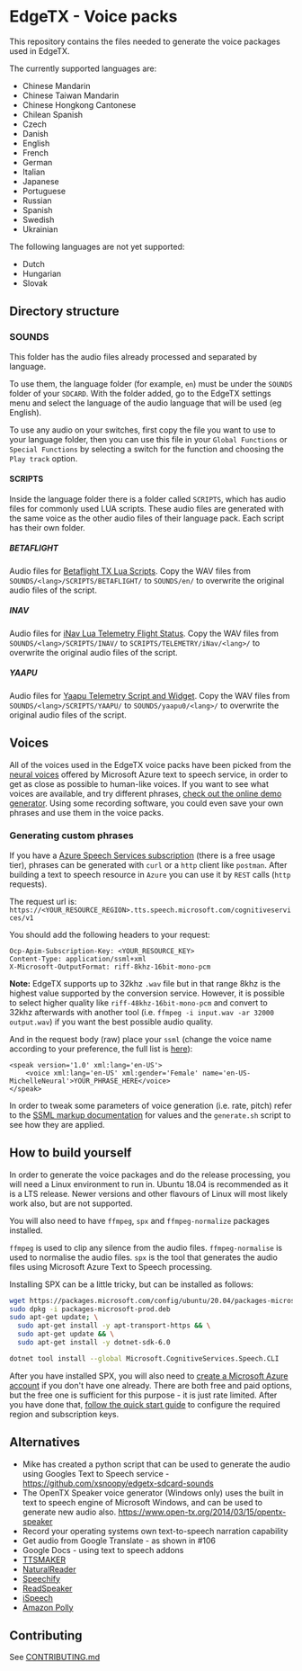 # EdgeTX - Voice packs

This repository contains the files needed to generate the voice packages used in EdgeTX.

The currently supported languages are:
* Chinese Mandarin
* Chinese Taiwan Mandarin
* Chinese Hongkong Cantonese
* Chilean Spanish
* Czech
* Danish
* English
* French
* German
* Italian
* Japanese
* Portuguese
* Russian
* Spanish
* Swedish
* Ukrainian

The following languages are not yet supported:
* Dutch
* Hungarian
* Slovak

## Directory structure

### SOUNDS

This folder has the audio files already processed and separated by language.

To use them, the language folder (for example, `en`) must be under the `SOUNDS` folder of your `SDCARD`. With the folder added, go to the EdgeTX settings menu and select the language of the audio language that will be used (eg English).

To use any audio on your switches, first copy the file you want to use to your language folder, then you can use this file in your `Global Functions` or `Special Functions` by selecting a switch for the function and choosing the `Play track` option.

#### SCRIPTS

Inside the language folder there is a folder called `SCRIPTS`, which has audio files for commonly used LUA scripts. These audio files are generated with the same voice as the other audio files of their language pack. Each script has their own folder.

##### BETAFLIGHT

Audio files for [Betaflight TX Lua Scripts](https://github.com/betaflight/betaflight-tx-lua-scripts). Copy the WAV files from `SOUNDS/<lang>/SCRIPTS/BETAFLIGHT/` to `SOUNDS/en/` to overwrite the original audio files of the script.

##### INAV

Audio files for [iNav Lua Telemetry Flight Status](https://github.com/iNavFlight/OpenTX-Telemetry-Widget). Copy the WAV files from `SOUNDS/<lang>/SCRIPTS/INAV/` to `SCRIPTS/TELEMETRY/iNav/<lang>/` to overwrite the original audio files of the script.

##### YAAPU

Audio files for [Yaapu Telemetry Script and Widget](https://github.com/yaapu/FrskyTelemetryScript). Copy the WAV files from `SOUNDS/<lang>/SCRIPTS/YAAPU/` to `SOUNDS/yaapu0/<lang>/` to overwrite the original audio files of the script.

## Voices

All of the voices used in the EdgeTX voice packs have been picked from the [neural voices](https://docs.microsoft.com/en-us/azure/cognitive-services/speech-service/language-support?tabs=speechtotext#prebuilt-neural-voices) offered by Microsoft Azure text to speech service, in order to get as close as possible to human-like voices. If you want to see what voices are available, and try different phrases, [check out the online demo generator](https://azure.microsoft.com/en-us/services/cognitive-services/text-to-speech/#features). Using some recording software, you could even save your own phrases and use them in the voice packs.

### Generating custom phrases
If you have a [Azure Speech Services subscription](https://azure.microsoft.com/pricing/details/cognitive-services/speech-services/) (there is a free usage tier), phrases can be generated with `curl` or a `http` client like `postman`. After building a text to speech resource in `Azure` you can use it by `REST` calls (`http` requests).

The request url is:
`https://<YOUR_RESOURCE_REGION>.tts.speech.microsoft.com/cognitiveservices/v1`

You should add the following headers to your request:

```
Ocp-Apim-Subscription-Key: <YOUR_RESOURCE_KEY>
Content-Type: application/ssml+xml
X-Microsoft-OutputFormat: riff-8khz-16bit-mono-pcm
```

**Note:** EdgeTX supports up to 32khz `.wav` file but in that range 8khz is the highest value supported by the conversion service. However, it is possible to select higher quality like `riff-48khz-16bit-mono-pcm` and convert to 32khz afterwards with another tool (i.e. `ffmpeg -i input.wav -ar 32000 output.wav`) if you want the best possible audio quality.

And in the request body (raw) place your `ssml` (change the voice name according to your preference, the full list is [here](https://learn.microsoft.com/azure/cognitive-services/speech-service/language-support?tabs=stt-tts)):

```
<speak version='1.0' xml:lang='en-US'>
    <voice xml:lang='en-US' xml:gender='Female' name='en-US-MichelleNeural'>YOUR_PHRASE_HERE</voice>
</speak>
```

In order to tweak some parameters of voice generation (i.e. rate, pitch) refer to the [SSML markup documentation](https://learn.microsoft.com/en-us/azure/ai-services/speech-service/speech-synthesis-markup-voice) for values and the `generate.sh` script to see how they are applied. 

## How to build yourself

In order to generate the voice packages and do the release processing, you will need a Linux environment to run in.
Ubuntu 18.04 is recommended as it is a LTS release. Newer versions and other flavours of Linux will most likely work also, but are not supported.

You will also need to have `ffmpeg`, `spx` and `ffmpeg-normalize` packages installed.

`ffmpeg` is used to clip any silence from the audio files. `ffmpeg-normalise` is used to normalise the audio files.
`spx` is the tool that generates the audio files using Microsoft Azure Text to Speech processing.

Installing SPX can be a little tricky, but can be installed as follows:

```bash
wget https://packages.microsoft.com/config/ubuntu/20.04/packages-microsoft-prod.deb -O packages-microsoft-prod.deb
sudo dpkg -i packages-microsoft-prod.deb
sudo apt-get update; \
  sudo apt-get install -y apt-transport-https && \
  sudo apt-get update && \
  sudo apt-get install -y dotnet-sdk-6.0

dotnet tool install --global Microsoft.CognitiveServices.Speech.CLI
```

After you have installed SPX, you will also need to [create a Microsoft Azure account](https://azure.microsoft.com/en-us/services/cognitive-services/speech-to-text/) if you don't have one already. There are both free and paid options, but the free one is sufficient for this purpose - it is just rate limited. After you have done that, [follow the quick start guide](https://docs.microsoft.com/en-us/azure/cognitive-services/speech-service/spx-basics) to configure the required region and subscription keys.

## Alternatives
- Mike has created a python script that can be used to generate the audio using Googles Text to Speech service - https://github.com/xsnoopy/edgetx-sdcard-sounds
- The OpenTX Speaker voice generator (Windows only) uses the built in text to speech engine of Microsoft Windows, and can be used to generate new audio also. https://www.open-tx.org/2014/03/15/opentx-speaker
- Record your operating systems own text-to-speech narration capability
- Get audio from Google Translate - as shown in #106
- Google Docs - using text to speech addons
- [TTSMAKER](https://ttsmaker.com/)
- [NaturalReader](https://www.naturalreaders.com/)
- [Speechify](https://speechify.com/)
- [ReadSpeaker](https://www.readspeaker.com/)
- [iSpeech](https://www.ispeech.org/)
- [Amazon Polly](https://aws.amazon.com/polly/)

## Contributing

See [CONTRIBUTING.md](CONTRIBUTING.md)
